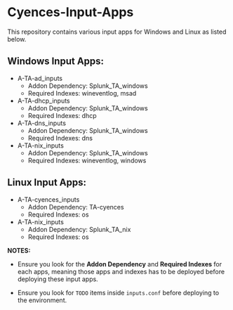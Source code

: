 # Cyences-Input-Apps

This repository contains various input apps for Windows and Linux as listed below.

## Windows Input Apps:

* A-TA-ad_inputs
    * Addon Dependency: Splunk_TA_windows
    * Required Indexes: wineventlog, msad
* A-TA-dhcp_inputs
    * Addon Dependency: Splunk_TA_windows
    * Required Indexes: dhcp
* A-TA-dns_inputs
    * Addon Dependency: Splunk_TA_windows
    * Required Indexes: dns
* A-TA-nix_inputs
    * Addon Dependency: Splunk_TA_windows
    * Required Indexes: wineventlog, windows


## Linux Input Apps:

* A-TA-cyences_inputs
    * Addon Dependency: TA-cyences
    * Required Indexes: os
* A-TA-nix_inputs
    * Addon Dependency: Splunk_TA_nix
    * Required Indexes: os


**NOTES:**

* Ensure you look for the **Addon Dependency** and **Required Indexes** for each apps, meaning those apps and indexes has to be deployed before deploying these input apps.

* Ensure you look for `TODO` items inside `inputs.conf` before deploying to the environment.
